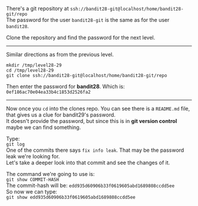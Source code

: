 There's a git repository at `ssh://bandit28-git@localhost/home/bandit28-git/repo`\
The password for the user `bandit28-git` is the same as for the user `bandit28`.

Clone the repository and find the password for the next level.

- - -

Similar directions as from the previous level.

`mkdir /tmp/level28-29`\
`cd /tmp/level28-29`\
`git clone ssh://bandit28-git@localhost/home/bandit28-git/repo` 

Then enter the password for **bandit28**.  Which is:\
`0ef186ac70e04ea33b4c1853d2526fa2`

- - -

Now once you `cd` into the clones repo. You can see there is a `README.md` file, that gives us a clue for bandit29's password.\
It doesn't provide the password, but since this is in **git version control** maybe we can find something.

Type:\
`git log`\
One of the commits there says `fix info leak`.  That may be the password leak we're looking for.\
Let's take a deeper look into that commit and see the changes of it.

The command we're going to use is:\
`git show COMMIT-HASH`\
The commit-hash will be: `edd935d60906b33f0619605abd1689808ccdd5ee`\
So now we can type:\
`git show edd935d60906b33f0619605abd1689808ccdd5ee`
